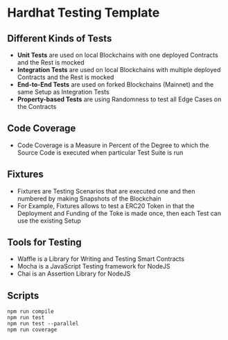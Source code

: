 # Hardhat Testing Template

## Different Kinds of Tests

* __Unit Tests__ are used on local Blockchains with one deployed Contracts and the Rest is mocked
* __Integration Tests__ are used on local Blockchains with multiple deployed Contracts and the Rest is mocked
* __End-to-End Tests__ are used on forked Blockchains (Mainnet) and the same Setup as Integration Tests
* __Property-based Tests__ are using Randomness to test all Edge Cases on the Contracts

## Code Coverage

* Code Coverage is a Measure in Percent of the Degree to which the Source Code is executed when particular Test Suite is run

## Fixtures

* Fixtures are Testing Scenarios that are executed one and then numbered by making Snapshots of the Blockchain
* For Example, Fixtures allows to test a ERC20 Token in that the Deployment and Funding of the Toke is made once, then each Test can use the existing Setup

## Tools for Testing

* Waffle is a Library for Writing and Testing Smart Contracts
* Mocha is a JavaScript Testing framework for NodeJS
* Chai is an Assertion Library for NodeJS

## Scripts

```shell
npm run compile
npm run test
npm run test --parallel
npm run coverage
```
